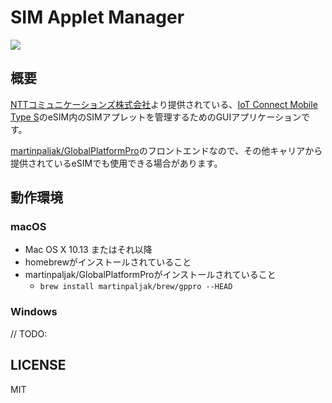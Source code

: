 # SIM Applet Manager

![](https://i.imgur.com/ox9RQ7g.png)

## 概要

[NTTコミュニケーションズ株式会社](https://www.ntt.com/)より提供されている、[IoT Connect Mobile Type S](https://sdpf.ntt.com/services/icms/)のeSIM内のSIMアプレットを管理するためのGUIアプリケーションです。

[martinpaljak/GlobalPlatformPro](https://github.com/martinpaljak/GlobalPlatformPro)のフロントエンドなので、その他キャリアから提供されているeSIMでも使用できる場合があります。

## 動作環境

### macOS

- Mac OS X 10.13 またはそれ以降
- homebrewがインストールされていること
- martinpaljak/GlobalPlatformProがインストールされていること
  - `brew install martinpaljak/brew/gppro --HEAD`

### Windows

// TODO:

## LICENSE

MIT
